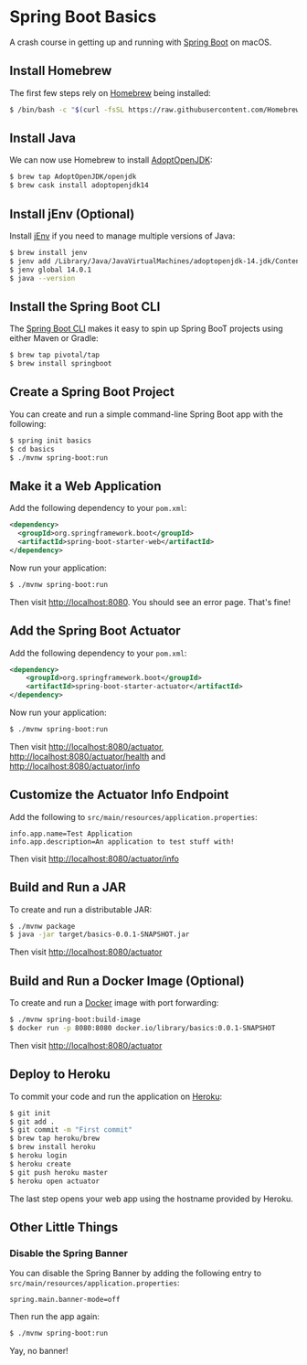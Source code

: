 # Spring Boot Basics

A crash course in getting up and running with [Spring Boot](https://spring.io/projects/spring-boot) on macOS.

## Install Homebrew

The first few steps rely on [Homebrew](https://brew.sh/) being installed:

```bash
$ /bin/bash -c "$(curl -fsSL https://raw.githubusercontent.com/Homebrew/install/master/install.sh)"
```

## Install Java

We can now use Homebrew to install [AdoptOpenJDK](https://adoptopenjdk.net/):

```bash
$ brew tap AdoptOpenJDK/openjdk
$ brew cask install adoptopenjdk14
```

## Install jEnv (Optional)

Install [jEnv](https://www.jenv.be/) if you need to manage multiple versions of Java:

```bash
$ brew install jenv
$ jenv add /Library/Java/JavaVirtualMachines/adoptopenjdk-14.jdk/Contents/Home/
$ jenv global 14.0.1
$ java --version
```

## Install the Spring Boot CLI

The [Spring Boot CLI](https://docs.spring.io/spring-boot/docs/current/reference/html/spring-boot-cli.html) makes it easy to spin up Spring BooT projects using either Maven or Gradle:

```bash
$ brew tap pivotal/tap
$ brew install springboot
```

## Create a Spring Boot Project

You can create and run a simple command-line Spring Boot app with the following:

```bash
$ spring init basics
$ cd basics
$ ./mvnw spring-boot:run
```

## Make it a Web Application

Add the following dependency to your `pom.xml`:

```xml
<dependency>
  <groupId>org.springframework.boot</groupId>
  <artifactId>spring-boot-starter-web</artifactId>
</dependency>
```

Now run your application:

```bash
$ ./mvnw spring-boot:run
```

Then visit <http://localhost:8080>. You should see an error page. That's fine!

## Add the Spring Boot Actuator

Add the following dependency to your `pom.xml`:

```xml
<dependency>
    <groupId>org.springframework.boot</groupId>
    <artifactId>spring-boot-starter-actuator</artifactId>
</dependency>
```

Now run your application:

```bash
$ ./mvnw spring-boot:run
```

Then visit <http://localhost:8080/actuator>, <http://localhost:8080/actuator/health> and <http://localhost:8080/actuator/info>

## Customize the Actuator Info Endpoint

Add the following to `src/main/resources/application.properties`:

```
info.app.name=Test Application
info.app.description=An application to test stuff with!
```

Then visit <http://localhost:8080/actuator/info>

## Build and Run a JAR

To create and run a distributable JAR:

```bash
$ ./mvnw package
$ java -jar target/basics-0.0.1-SNAPSHOT.jar
```

Then visit <http://localhost:8080/actuator>

## Build and Run a Docker Image (Optional)

To create and run a [Docker](https://www.docker.com/) image with port forwarding:

```bash
$ ./mvnw spring-boot:build-image
$ docker run -p 8080:8080 docker.io/library/basics:0.0.1-SNAPSHOT
```

Then visit <http://localhost:8080/actuator>

## Deploy to Heroku

To commit your code and run the application on [Heroku](https://www.heroku.com/):

```bash
$ git init
$ git add .
$ git commit -m "First commit"
$ brew tap heroku/brew
$ brew install heroku
$ heroku login
$ heroku create
$ git push heroku master
$ heroku open actuator
```

The last step opens your web app using the hostname provided by Heroku.

## Other Little Things

### Disable the Spring Banner

You can disable the Spring Banner by adding the following entry to `src/main/resources/application.properties`:

```
spring.main.banner-mode=off
```

Then run the app again:

```bash
$ ./mvnw spring-boot:run
```

Yay, no banner!
